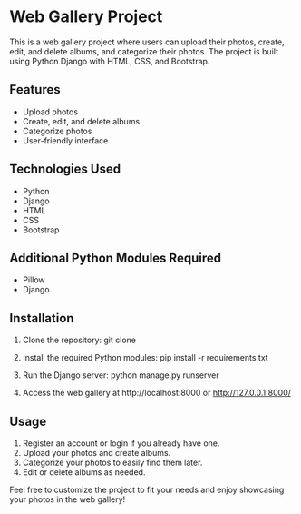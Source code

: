 # Web Gallery Project

This is a web gallery project where users can upload their photos, create, edit, and delete albums, and categorize their photos. The project is built using Python Django with HTML, CSS, and Bootstrap.

## Features

- Upload photos
- Create, edit, and delete albums
- Categorize photos
- User-friendly interface

## Technologies Used

- Python
- Django
- HTML
- CSS
- Bootstrap

## Additional Python Modules Required

- Pillow
- Django

## Installation

1. Clone the repository:
      git clone <repository-url>
   

2. Install the required Python modules:
      pip install -r requirements.txt
   

3. Run the Django server:
      python manage.py runserver
   

5. Access the web gallery at http://localhost:8000 or http://127.0.0.1:8000/

## Usage

1. Register an account or login if you already have one.
2. Upload your photos and create albums.
3. Categorize your photos to easily find them later.
4. Edit or delete albums as needed.

Feel free to customize the project to fit your needs and enjoy showcasing your photos in the web gallery!
